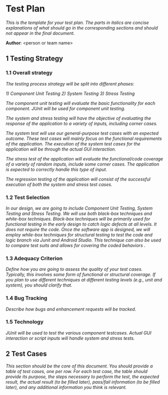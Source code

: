 # Test Plan

*This is the template for your test plan. The parts in italics are concise explanations of what should go in the corresponding sections and should not appear in the final document.*

**Author**: \<person or team name\>

## 1 Testing Strategy

### 1.1 Overall strategy


*The testing process strategy will be split into different phases:*

*1) Component Unit Testing*
*2) System Testing*
*3) Stress Testing*

*The component unit testing will evaluate the basic functionality for each component. JUnit will be used for component unit testing.*

*The system and stress testing will have the objective of evaluating the response of the application to a variety of inputs, including corner cases.*

*The system test will use our general-purpose test cases with an expected outcome. These test cases will mainly focus on the functional requirements of the application. The execution of the system test cases for the application will be through the actual GUI interaction.*

*The stress test of the application will evaluate the functional/code coverage of a variety of random inputs, include some corner cases. The application is expected to correctly handle this type of input.*

*The regression testing of the application will consist of the successful execution of both the system and stress test cases.*

### 1.2 Test Selection

*In our design, we are going to include Component Unit Testing, System Testing and Stress Testing. We will use both black-box techniques and white-box techniques. Black-box techniques will be primarily used for functional testing in the early design to catch logic defects at all levels. It does not require the code. Once the software app is designed, we will employ while-box techniques for structural testing to test the code and logic branch via Junit and Android Studio. This technique can also be used to compare test suits and allows for covering the coded behaviors .*

### 1.3 Adequacy Criterion

*Define how you are going to assess the quality of your test cases. Typically, this involves some form of functional or structural coverage. If you plan to use different techniques at different testing levels (e.g., unit and system), you should clarify that.*

### 1.4 Bug Tracking

*Describe how bugs and enhancement requests will be tracked.*

### 1.5 Technology

*JUnit will be used to test the various component testcases. Actual GUI interaction or script inputs will handle system and stress tests.*

## 2 Test Cases

*This section should be the core of this document. You should provide a table of test cases, one per row. For each test case, the table should provide its purpose, the steps necessary to perform the test, the expected result, the actual result (to be filled later), pass/fail information (to be filled later), and any additional information you think is relevant.*

